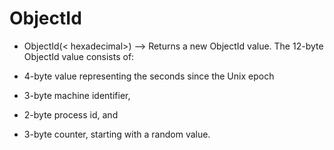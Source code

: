 # ObjectId #

* ObjectId(< hexadecimal>) --> Returns a new ObjectId value. The 12-byte ObjectId value consists of:


*  4-byte value representing the seconds since the Unix epoch
*  3-byte machine identifier,
*  2-byte process id, and
*  3-byte counter, starting with a random value.
